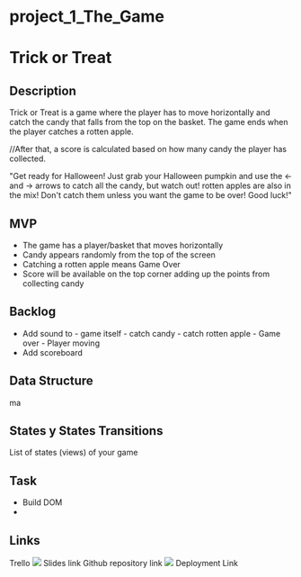 # project_1_The_Game

# Trick or Treat

## Description

Trick or Treat is a game where the player has to move horizontally and catch the candy that falls from the top on the basket. The game ends when the player catches a rotten apple.

//After that, a score is calculated based on how many candy the player has collected.

"Get ready for Halloween! Just grab your Halloween pumpkin and use the <- and -> arrows to catch all the candy, but watch out! rotten apples are also in the mix! Don't catch them unless you want the game to be over!
Good luck!"

## MVP

- The game has a player/basket that moves horizontally
- Candy appears randomly from the top of the screen
- Catching a rotten apple means Game Over
- Score will be available on the top corner adding up the points from collecting candy

## Backlog

- Add sound to - game itself - catch candy - catch rotten apple - Game over - Player moving
- Add scoreboard

## Data Structure

ma

## States y States Transitions

List of states (views) of your game

## Task

- Build DOM
-

## Links

Trello ![](https://trello.com/b/YazUvGzR/project-1)
Slides link
Github repository link ![](https://github.com/tatut07/project_1_The_Game/tree/iteration1)
Deployment Link
